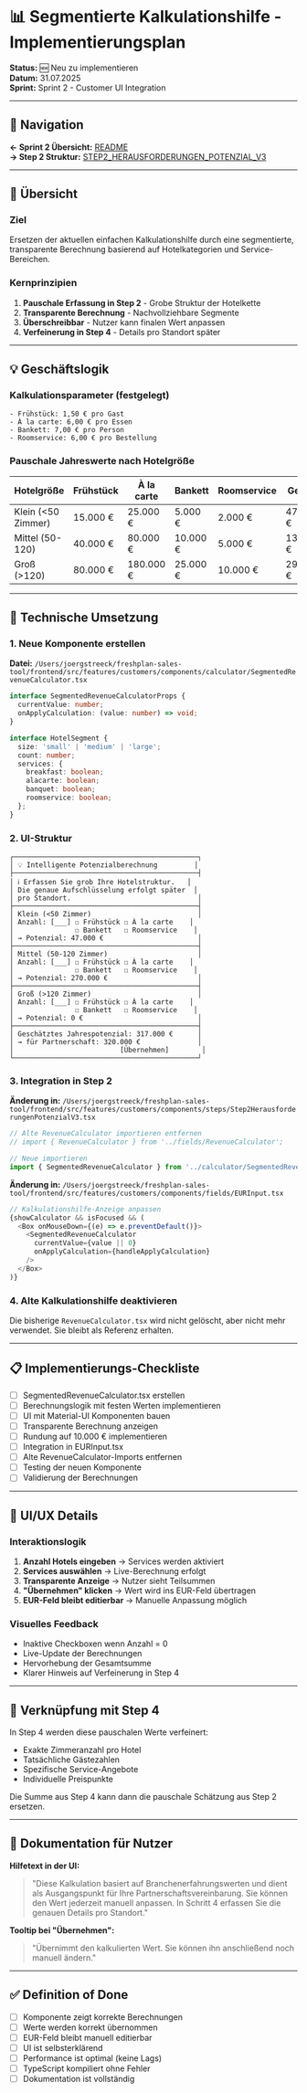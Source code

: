 # 📊 Segmentierte Kalkulationshilfe - Implementierungsplan

**Status:** 🆕 Neu zu implementieren  
**Datum:** 31.07.2025  
**Sprint:** Sprint 2 - Customer UI Integration

---

## 📍 Navigation
**← Sprint 2 Übersicht:** [README](/Users/joergstreeck/freshplan-sales-tool/docs/features/FC-005-CUSTOMER-MANAGEMENT/sprint2/README.md)  
**→ Step 2 Struktur:** [STEP2_HERAUSFORDERUNGEN_POTENZIAL_V3](/Users/joergstreeck/freshplan-sales-tool/docs/features/FC-005-CUSTOMER-MANAGEMENT/sprint2/wizard/STEP2_HERAUSFORDERUNGEN_POTENZIAL_V3.md)

---

## 🎯 Übersicht

### Ziel
Ersetzen der aktuellen einfachen Kalkulationshilfe durch eine segmentierte, transparente Berechnung basierend auf Hotelkategorien und Service-Bereichen.

### Kernprinzipien
1. **Pauschale Erfassung in Step 2** - Grobe Struktur der Hotelkette
2. **Transparente Berechnung** - Nachvollziehbare Segmente
3. **Überschreibbar** - Nutzer kann finalen Wert anpassen
4. **Verfeinerung in Step 4** - Details pro Standort später

---

## 💡 Geschäftslogik

### Kalkulationsparameter (festgelegt)
```
- Frühstück: 1,50 € pro Gast
- À la carte: 6,00 € pro Essen  
- Bankett: 7,00 € pro Person
- Roomservice: 6,00 € pro Bestellung
```

### Pauschale Jahreswerte nach Hotelgröße

| Hotelgröße | Frühstück | À la carte | Bankett | Roomservice | Gesamt |
|------------|-----------|------------|---------|-------------|---------|
| Klein (<50 Zimmer) | 15.000 € | 25.000 € | 5.000 € | 2.000 € | 47.000 € |
| Mittel (50-120) | 40.000 € | 80.000 € | 10.000 € | 5.000 € | 135.000 € |
| Groß (>120) | 80.000 € | 180.000 € | 25.000 € | 10.000 € | 295.000 € |

---

## 🔧 Technische Umsetzung

### 1. Neue Komponente erstellen

**Datei:** `/Users/joergstreeck/freshplan-sales-tool/frontend/src/features/customers/components/calculator/SegmentedRevenueCalculator.tsx`

```typescript
interface SegmentedRevenueCalculatorProps {
  currentValue: number;
  onApplyCalculation: (value: number) => void;
}

interface HotelSegment {
  size: 'small' | 'medium' | 'large';
  count: number;
  services: {
    breakfast: boolean;
    alacarte: boolean;
    banquet: boolean;
    roomservice: boolean;
  };
}
```

### 2. UI-Struktur

```
┌─────────────────────────────────────────────┐
│ 💡 Intelligente Potenzialberechnung         │
├─────────────────────────────────────────────┤
│ ℹ️ Erfassen Sie grob Ihre Hotelstruktur.   │
│ Die genaue Aufschlüsselung erfolgt später  │
│ pro Standort.                               │
├─────────────────────────────────────────────┤
│ Klein (<50 Zimmer)                          │
│ Anzahl: [___] ☐ Frühstück ☐ À la carte    │
│               ☐ Bankett   ☐ Roomservice    │
│ → Potenzial: 47.000 €                       │
├─────────────────────────────────────────────┤
│ Mittel (50-120 Zimmer)                      │
│ Anzahl: [___] ☐ Frühstück ☐ À la carte    │
│               ☐ Bankett   ☐ Roomservice    │
│ → Potenzial: 270.000 €                      │
├─────────────────────────────────────────────┤
│ Groß (>120 Zimmer)                          │
│ Anzahl: [___] ☐ Frühstück ☐ À la carte    │
│               ☐ Bankett   ☐ Roomservice    │
│ → Potenzial: 0 €                            │
├─────────────────────────────────────────────┤
│ Geschätztes Jahrespotenzial: 317.000 €      │
│ → für Partnerschaft: 320.000 €              │
│                          [Übernehmen]        │
└─────────────────────────────────────────────┘
```

### 3. Integration in Step 2

**Änderung in:** `/Users/joergstreeck/freshplan-sales-tool/frontend/src/features/customers/components/steps/Step2HerausforderungenPotenzialV3.tsx`

```typescript
// Alte RevenueCalculator importieren entfernen
// import { RevenueCalculator } from '../fields/RevenueCalculator';

// Neue importieren
import { SegmentedRevenueCalculator } from '../calculator/SegmentedRevenueCalculator';
```

**Änderung in:** `/Users/joergstreeck/freshplan-sales-tool/frontend/src/features/customers/components/fields/EURInput.tsx`

```typescript
// Kalkulationshilfe-Anzeige anpassen
{showCalculator && isFocused && (
  <Box onMouseDown={(e) => e.preventDefault()}>
    <SegmentedRevenueCalculator 
      currentValue={value || 0}
      onApplyCalculation={handleApplyCalculation}
    />
  </Box>
)}
```

### 4. Alte Kalkulationshilfe deaktivieren

Die bisherige `RevenueCalculator.tsx` wird nicht gelöscht, aber nicht mehr verwendet. Sie bleibt als Referenz erhalten.

---

## 📋 Implementierungs-Checkliste

- [ ] SegmentedRevenueCalculator.tsx erstellen
- [ ] Berechnungslogik mit festen Werten implementieren
- [ ] UI mit Material-UI Komponenten bauen
- [ ] Transparente Berechnung anzeigen
- [ ] Rundung auf 10.000 € implementieren
- [ ] Integration in EURInput.tsx
- [ ] Alte RevenueCalculator-Imports entfernen
- [ ] Testing der neuen Komponente
- [ ] Validierung der Berechnungen

---

## 🎨 UI/UX Details

### Interaktionslogik
1. **Anzahl Hotels eingeben** → Services werden aktiviert
2. **Services auswählen** → Live-Berechnung erfolgt
3. **Transparente Anzeige** → Nutzer sieht Teilsummen
4. **"Übernehmen" klicken** → Wert wird ins EUR-Feld übertragen
5. **EUR-Feld bleibt editierbar** → Manuelle Anpassung möglich

### Visuelles Feedback
- Inaktive Checkboxen wenn Anzahl = 0
- Live-Update der Berechnungen
- Hervorhebung der Gesamtsumme
- Klarer Hinweis auf Verfeinerung in Step 4

---

## 🔗 Verknüpfung mit Step 4

In Step 4 werden diese pauschalen Werte verfeinert:
- Exakte Zimmeranzahl pro Hotel
- Tatsächliche Gästezahlen
- Spezifische Service-Angebote
- Individuelle Preispunkte

Die Summe aus Step 4 kann dann die pauschale Schätzung aus Step 2 ersetzen.

---

## 📝 Dokumentation für Nutzer

**Hilfetext in der UI:**
> "Diese Kalkulation basiert auf Branchenerfahrungswerten und dient als Ausgangspunkt für Ihre Partnerschaftsvereinbarung. Sie können den Wert jederzeit manuell anpassen. In Schritt 4 erfassen Sie die genauen Details pro Standort."

**Tooltip bei "Übernehmen":**
> "Übernimmt den kalkulierten Wert. Sie können ihn anschließend noch manuell ändern."

---

## ✅ Definition of Done

- [ ] Komponente zeigt korrekte Berechnungen
- [ ] Werte werden korrekt übernommen
- [ ] EUR-Feld bleibt manuell editierbar
- [ ] UI ist selbsterklärend
- [ ] Performance ist optimal (keine Lags)
- [ ] TypeScript kompiliert ohne Fehler
- [ ] Dokumentation ist vollständig